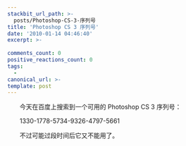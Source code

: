 ```yaml
---
stackbit_url_path: >-
  posts/Photoshop-CS-3-序列号
title: 'Photoshop CS 3 序列号'
date: '2010-01-14 04:46:40'
excerpt: >-
  
comments_count: 0
positive_reactions_count: 0
tags: 
  - 
canonical_url: >-
template: post
---
```

<div style="text-indent: 2em"><p>今天在百度上搜索到一个可用的 Photoshop CS 3 序列号：</p><p>1330-1778-5734-9326-4797-5661</p><p>不过可能过段时间后它又不能用了。</p></div>